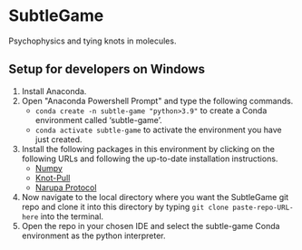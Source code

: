 # SubtleGame
Psychophysics and tying knots in molecules.


## Setup for developers on Windows

1. Install Anaconda.
2. Open "Anaconda Powershell Prompt" and type the following commands.
    - `conda create -n subtle-game "python>3.9"` to create a Conda environment called ‘subtle-game’.
    - `conda activate subtle-game` to activate the environment you have just created.
3. Install the following packages in this environment by clicking on the following URLs and following the up-to-date installation instructions.
    - [Numpy](https://anaconda.org/anaconda/numpy)
    - [Knot-Pull](https://github.com/dzarmola/knot_pull)
    - [Narupa Protocol](https://gitlab.com/intangiblerealities/narupa-protocol/-/tree/master)
5. Now navigate to the local directory where you want the SubtleGame git repo and clone it into this directory by typing `git clone paste-repo-URL-here` into the terminal.
6. Open the repo in your chosen IDE and select the subtle-game Conda environment as the python interpreter.
